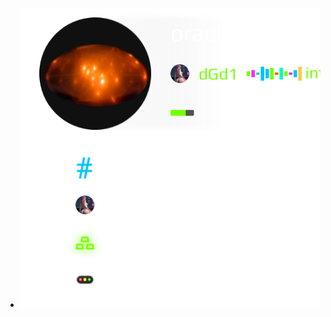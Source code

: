 - ![](https://raw.githubusercontent.com/cybercongress/prism/img-upload/components/1-molecules/aip/3-lines+menu.png)